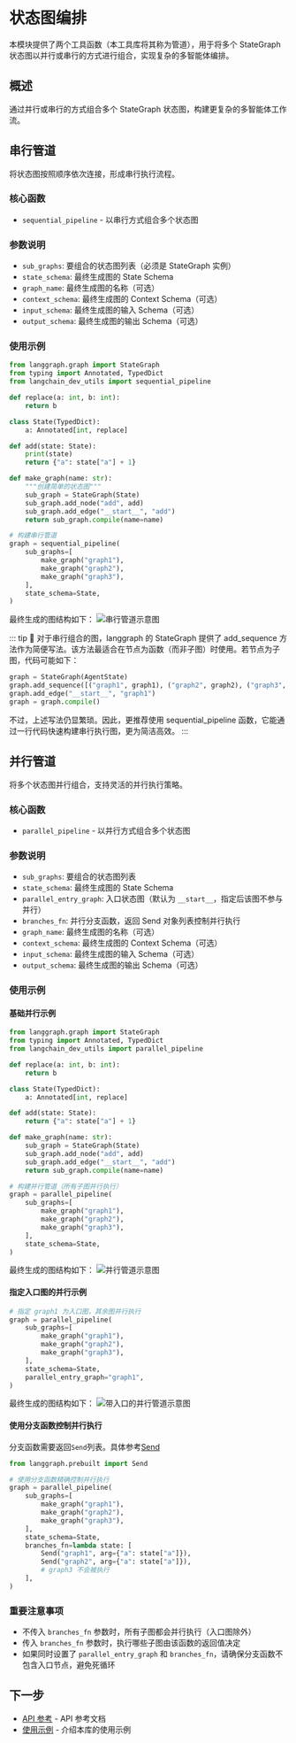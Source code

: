 # 状态图编排

本模块提供了两个工具函数（本工具库将其称为管道），用于将多个 StateGraph 状态图以并行或串行的方式进行组合，实现复杂的多智能体编排。

## 概述

通过并行或串行的方式组合多个 StateGraph 状态图，构建更复杂的多智能体工作流。

## 串行管道

将状态图按照顺序依次连接，形成串行执行流程。

### 核心函数

- `sequential_pipeline` - 以串行方式组合多个状态图

### 参数说明

- `sub_graphs`: 要组合的状态图列表（必须是 StateGraph 实例）
- `state_schema`: 最终生成图的 State Schema
- `graph_name`: 最终生成图的名称（可选）
- `context_schema`: 最终生成图的 Context Schema（可选）
- `input_schema`: 最终生成图的输入 Schema（可选）
- `output_schema`: 最终生成图的输出 Schema（可选）

### 使用示例

```python
from langgraph.graph import StateGraph
from typing import Annotated, TypedDict
from langchain_dev_utils import sequential_pipeline

def replace(a: int, b: int):
    return b

class State(TypedDict):
    a: Annotated[int, replace]

def add(state: State):
    print(state)
    return {"a": state["a"] + 1}

def make_graph(name: str):
    """创建简单的状态图"""
    sub_graph = StateGraph(State)
    sub_graph.add_node("add", add)
    sub_graph.add_edge("__start__", "add")
    return sub_graph.compile(name=name)

# 构建串行管道
graph = sequential_pipeline(
    sub_graphs=[
        make_graph("graph1"),
        make_graph("graph2"),
        make_graph("graph3"),
    ],
    state_schema=State,
)
```

最终生成的图结构如下：
![串行管道示意图](/img/sequential.png)

::: tip 📝
对于串行组合的图，langgraph 的 StateGraph 提供了 add_sequence 方法作为简便写法。该方法最适合在节点为函数（而非子图）时使用。若节点为子图，代码可能如下：

```python
graph = StateGraph(AgentState)
graph.add_sequence([("graph1", graph1), ("graph2", graph2), ("graph3", graph3)])
graph.add_edge("__start__", "graph1")
graph = graph.compile()
```

不过，上述写法仍显繁琐。因此，更推荐使用 sequential_pipeline 函数，它能通过一行代码快速构建串行执行图，更为简洁高效。
:::

## 并行管道

将多个状态图并行组合，支持灵活的并行执行策略。

### 核心函数

- `parallel_pipeline` - 以并行方式组合多个状态图

### 参数说明

- `sub_graphs`: 要组合的状态图列表
- `state_schema`: 最终生成图的 State Schema
- `parallel_entry_graph`: 入口状态图（默认为 `__start__`，指定后该图不参与并行）
- `branches_fn`: 并行分支函数，返回 Send 对象列表控制并行执行
- `graph_name`: 最终生成图的名称（可选）
- `context_schema`: 最终生成图的 Context Schema（可选）
- `input_schema`: 最终生成图的输入 Schema（可选）
- `output_schema`: 最终生成图的输出 Schema（可选）

### 使用示例

#### 基础并行示例

```python
from langgraph.graph import StateGraph
from typing import Annotated, TypedDict
from langchain_dev_utils import parallel_pipeline

def replace(a: int, b: int):
    return b

class State(TypedDict):
    a: Annotated[int, replace]

def add(state: State):
    return {"a": state["a"] + 1}

def make_graph(name: str):
    sub_graph = StateGraph(State)
    sub_graph.add_node("add", add)
    sub_graph.add_edge("__start__", "add")
    return sub_graph.compile(name=name)

# 构建并行管道（所有子图并行执行）
graph = parallel_pipeline(
    sub_graphs=[
        make_graph("graph1"),
        make_graph("graph2"),
        make_graph("graph3"),
    ],
    state_schema=State,
)
```

最终生成的图结构如下：
![并行管道示意图](/img/parallel.png)

#### 指定入口图的并行示例

```python
# 指定 graph1 为入口图，其余图并行执行
graph = parallel_pipeline(
    sub_graphs=[
        make_graph("graph1"),
        make_graph("graph2"),
        make_graph("graph3"),
    ],
    state_schema=State,
    parallel_entry_graph="graph1",
)
```

最终生成的图结构如下：
![带入口的并行管道示意图](/img/parallel_entry.png)

#### 使用分支函数控制并行执行

分支函数需要返回`Send`列表。具体参考[Send](https://docs.langchain.com/oss/python/langgraph/graph-api#send)

```python
from langgraph.prebuilt import Send

# 使用分支函数精确控制并行执行
graph = parallel_pipeline(
    sub_graphs=[
        make_graph("graph1"),
        make_graph("graph2"),
        make_graph("graph3"),
    ],
    state_schema=State,
    branches_fn=lambda state: [
        Send("graph1", arg={"a": state["a"]}),
        Send("graph2", arg={"a": state["a"]}),
        # graph3 不会被执行
    ],
)
```

### 重要注意事项

- 不传入 `branches_fn` 参数时，所有子图都会并行执行（入口图除外）
- 传入 `branches_fn` 参数时，执行哪些子图由该函数的返回值决定
- 如果同时设置了 `parallel_entry_graph` 和 `branches_fn`，请确保分支函数不包含入口节点，避免死循环

## 下一步

- [API 参考](./api-reference.md) - API 参考文档
- [使用示例](./example.md) - 介绍本库的使用示例

